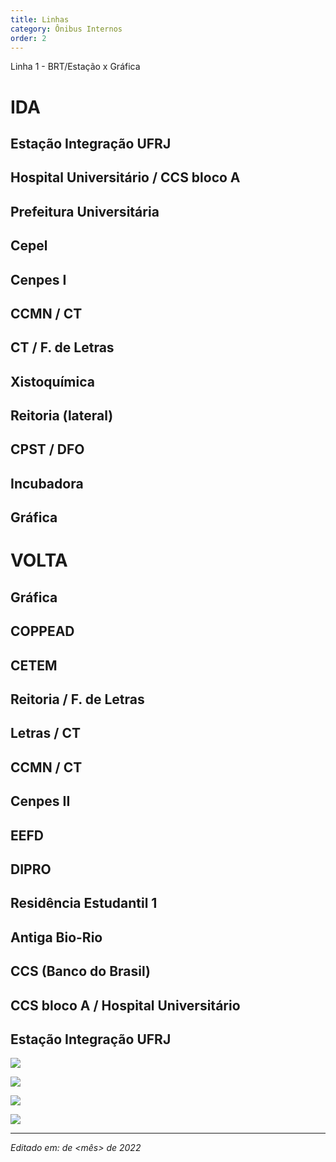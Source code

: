 ```yaml
---
title: Linhas 
category: Ônibus Internos
order: 2
---
```


<body>
 <p>
 Linha 1 - BRT/Estação x Gráfica
<h1>IDA</h1>

<h2>Estação Integração UFRJ<h2>

<h2>Hospital Universitário / CCS bloco A</h2>

<h2>Prefeitura Universitária</h2>

<h2>Cepel</h2>

<h2>Cenpes I</h2>

<h2>CCMN / CT</h2>

<h2>CT / F. de Letras</h2>

<h2>Xistoquímica</h2>

<h2>Reitoria (lateral)</h2>

<h2>CPST / DFO</h2>

<h2>Incubadora</h2>

<h2>Gráfica</h2>

 <h1>VOLTA</h1>

<h2>Gráfica</h2>

<h2>COPPEAD</h2>

<h2>CETEM</h2>

<h2>Reitoria / F. de Letras</h2>

<h2>Letras / CT</h2>

<h2>CCMN / CT</h2>

<h2>Cenpes II</h2>

<h2>EEFD</h2>

<h2>DIPRO</h2>

<h2>Residência Estudantil 1</h2>

<h2>Antiga Bio-Rio</h2>

<h2>CCS (Banco do Brasil)</h2>

<h2>CCS bloco A / Hospital Universitário</h2>

<h2>Estação Integração UFRJ</h2>
 </p>
<img src="https://appassets.mvtdev.com/map/131/l/322/67224889/5969918.webp">
  

<p></p>

<img src= "https://appassets.mvtdev.com/map/131/l/322/67224890/5969923.webp">
  


<p></p>

<img src= "https://appassets.mvtdev.com/map/131/l/322/67224891/5969926.webp">
  

<p></p>

<img src= "https://appassets.mvtdev.com/map/131/l/322/95550830/6449514.webp">
  

</body>

---

*Editado em: <dia> de <mês> de 2022*
